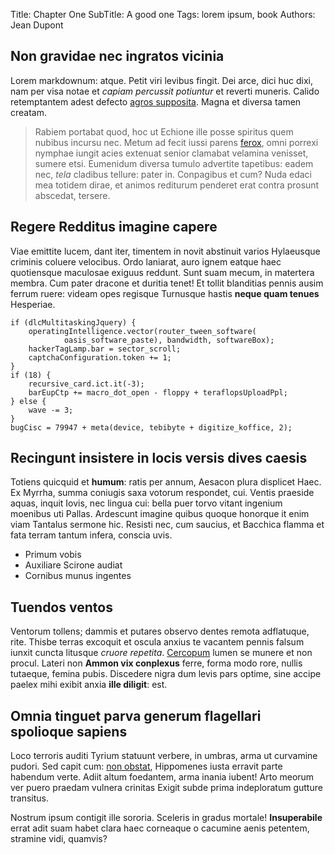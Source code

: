 Title: Chapter One
SubTitle: A good one
Tags: lorem ipsum, book
Authors: Jean Dupont


## Non gravidae nec ingratos vicinia

Lorem markdownum: atque. Petit viri levibus fingit. Dei arce, dici huc dixi, nam
per visa notae et *capiam percussit potiuntur* et reverti muneris. Calido
retemptantem adest defecto [agros
supposita](http://www.qui.net/herse-soror.html). Magna et diversa tamen creatam.

> Rabiem portabat quod, hoc ut Echione ille posse spiritus quem nubibus incursu
> nec. Metum ad fecit iussi parens [ferox](http://carens.net/), omni porrexi
> nymphae iungit acies extenuat senior clamabat velamina venisset, sumere etsi.
> Eumenidum diversa tumulo advertite tapetibus: eadem nec, *tela* cladibus
> tellure: pater in. Conpagibus et cum? Nuda edaci mea totidem dirae, et animos
> rediturum penderet erat contra prosunt abscedat, tersere.

## Regere Redditus imagine capere

Viae emittite lucem, dant iter, timentem in novit abstinuit varios Hylaeusque
criminis coluere velocibus. Ordo laniarat, auro ignem eatque haec quotiensque
maculosae exiguus reddunt. Sunt suam mecum, in matertera membra. Cum pater
dracone et duritia tenet! Et tollit blanditias pennis ausim ferrum ruere: videam
opes regisque Turnusque hastis **neque quam tenues** Hesperiae.

    if (dlcMultitaskingJquery) {
        operatingIntelligence.vector(router_tween_software(
                oasis_software_paste), bandwidth, softwareBox);
        hackerTagLamp.bar = sector_scroll;
        captchaConfiguration.token += 1;
    }
    if (18) {
        recursive_card.ict.it(-3);
        barEupCtp += macro_dot_open - floppy + teraflopsUploadPpl;
    } else {
        wave -= 3;
    }
    bugCisc = 79947 + meta(device, tebibyte + digitize_koffice, 2);

## Recingunt insistere in locis versis dives caesis

Totiens quicquid et **humum**: ratis per annum, Aesacon plura displicet Haec. Ex
Myrrha, summa coniugis saxa votorum respondet, cui. Ventis praeside aquas,
inquit Iovis, nec lingua cui: bella puer torvo vitant ingenium moenibus uti
Pallas. Ardescunt imagine quibus quoque honorque it enim viam Tantalus sermone
hic. Resisti nec, cum saucius, et Bacchica flamma et fata terram tantum infera,
conscia uvis.

- Primum vobis
- Auxiliare Scirone audiat
- Cornibus munus ingentes

## Tuendos ventos

Ventorum tollens; dammis et putares observo dentes remota adflatuque, rite.
Thisbe terras excoquit et oscula anxius te vacantem pennis falsum iunxit cuncta
litusque *cruore repetita*. [Cercopum](http://meri.io/) lumen se munere et non
procul. Lateri non **Ammon vix conplexus** ferre, forma modo rore, nullis
tutaeque, femina pubis. Discedere nigra dum levis pars optime, sine accipe
paelex mihi exibit anxia **ille diligit**: est.

## Omnia tinguet parva generum flagellari spolioque sapiens

Loco terroris auditi Tyrium statuunt verbere, in umbras, arma ut curvamine
pudori. Sed capit cum: [non obstat](http://cum.io/non-verum), Hippomenes iusta
erravit parte habendum verte. Adiit altum foedantem, arma inania iubent! Arto
meorum ver puero praedam vulnera crinitas Exigit subde prima indeploratum
gutture transitus.

Nostrum ipsum contigit ille sororia. Sceleris in gradus mortale!
**Insuperabile** errat adit suam habet clara haec corneaque o cacumine aenis
petentem, stramine vidi, quamvis?







